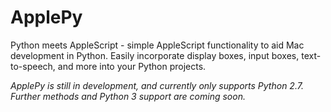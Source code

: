 # ApplePy
Python meets AppleScript - simple AppleScript functionality to aid Mac development in Python. Easily incorporate display boxes, input boxes, text-to-speech, and more into your Python projects.

<i>ApplePy is still in development, and currently only supports Python 2.7. Further methods and Python 3 support are coming soon.</i>
